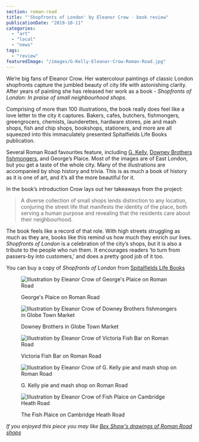 ```yaml
---
section: roman-road
title: "'Shopfronts of London' by Eleanor Crow - book review"
publicationDate: "2019-10-11"
categories: 
  - "art"
  - "local"
  - "news"
tags: 
  - "review"
featuredImage: "/images/G-Kelly-Eleanor-Crow-Roman-Road.jpg"
---
```


We’re big fans of Eleanor Crow. Her watercolour paintings of classic London shopfronts capture the jumbled beauty of city life with astonishing clarity. After years of painting she has released her work as a book - _Shopfronts of London: In praise of small neighbourhood shops_. 

Comprising of more than 100 illustrations, the book really does feel like a love letter to the city it captures. Bakers, cafes, butchers, fishmongers, greengrocers, chemists, launderettes, hardware stores, pie and mash shops, fish and chip shops, bookshops, stationers, and more are all squeezed into this immaculately presented Spitalfields Life Books publication.

Several Roman Road favourites feature, including [G. Kelly](https://romanroadlondon.com/g-kelly-pie-and-mash-shop-reopens-roman-road/), [Downey Brothers fishmongers](https://romanroadlondon.com/downey-brother-fishmonger-globe-town-market-roman-road/), and George’s Plaice. Most of the images are of East London, but you get a taste of the whole city. Many of the illustrations are accompanied by shop history and trivia. This is as much a book of history as it is one of art, and it’s all the more beautiful for it. 

In the book’s introduction Crow lays out her takeaways from the project:

> A diverse collection of small shops lends distinction to any location, conjuring the street life that manifests the identity of the place, both serving a human purpose and revealing that the residents care about their neighbourhood.

The book feels like a record of that role. With high streets struggling as much as they are, books like this remind us how much they enrich our lives. _Shopfronts of London_ is a celebration of the city’s shops, but it is also a tribute to the people who run them. It encourages readers ‘to turn from passers-by into customers,’ and does a pretty good job of it too. 

You can buy a copy of _Shopfronts of London_ from [Spitalfields Life Books](https://spitalfieldslife.bigcartel.com/product/shopfronts-of-london-by-eleanor-crow)

<figure>

![Illustration by Eleanor Crow of George's Plaice on Roman Road](/images/Georges-Plaice-Eleanor-Crow-Roman-Road-1024x730.jpg)

<figcaption>

George's Plaice on Roman Road

</figcaption>

</figure>

<figure>

![Illustration by Eleanor Crow of Downey Brothers fishmongers in Globe Town Market](/images/Downey-Brothers-Eleanor-Crow-Globe-Town-1024x730.jpg)

<figcaption>

Downey Brothers in Globe Town Market

</figcaption>

</figure>

<figure>

![Illustration by Eleanor Crow of Victoria Fish Bar on Roman Road](/images/Victoria-Fish-Bar-Eleanor-Crow-Roman-Road-1024x730.jpg)

<figcaption>

Victoria Fish Bar on Roman Road

</figcaption>

</figure>

<figure>

![Illustration by Eleanor Crow of G. Kelly pie and mash shop on Roman Road](/images/G-Kelly-Eleanor-Crow-Roman-Road-1024x730.jpg)

<figcaption>

G. Kelly pie and mash shop on Roman Road

</figcaption>

</figure>

<figure>

![Illustration by Eleanor Crow of Fish Plaice on Cambridge Heath Road](/images/The-Fish-Plaice-Eleanor-Crow-Cambridge-Heath-Road-1024x730.jpg)

<figcaption>

The Fish Plaice on Cambridge Heath Road

</figcaption>

</figure>

_If you enjoyed this piece you may like [Bex Shaw's drawings of Roman Road shops](https://romanroadlondon.com/bex-shaw-drawings-roman-road/)_
